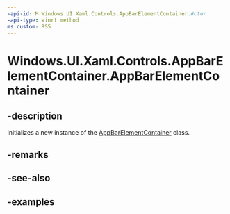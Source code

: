```yaml
---
-api-id: M:Windows.UI.Xaml.Controls.AppBarElementContainer.#ctor
-api-type: winrt method
ms.custom: RS5
---
```


<!-- Method syntax.
public AppBarElementContainer.AppBarElementContainer()
-->

# Windows.UI.Xaml.Controls.AppBarElementContainer.AppBarElementContainer

## -description

Initializes a new instance of the [AppBarElementContainer](appbarelementcontainer.md) class.

## -remarks

## -see-also

## -examples

